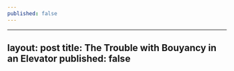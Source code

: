 ```yaml
---
published: false
---
```

---
layout: post
title: The Trouble with Bouyancy in an Elevator
published: false
---

